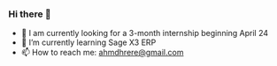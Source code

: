 ### Hi there 👋

<!--
**Hourani963/Hourani963** is a ✨ _special_ ✨ repository because its `README.md` (this file) appears on your GitHub profile.

Here are some ideas to get you started:

- 🔭 I’m currently working on ...
- 🌱 I’m currently learning ...
- 👯 I’m looking to collaborate on ...
- 🤔 I’m looking for help with ...
- 💬 Ask me about ...
- 📫 How to reach me: ...
- 😄 Pronouns: ...
- ⚡ Fun fact: ...
-->
- 🔭 I am currently looking for a 3-month internship beginning April 24
- 🌱 I’m currently learning Sage X3 ERP
- 📫 How to reach me: ahmdhrere@gmail.com
<!--![Top Langs](https://github-readme-stats.vercel.app/api/top-langs/?username=Hourani963&layout=compact&theme=github_dark)-->


